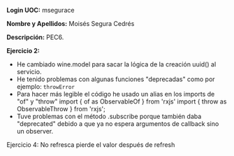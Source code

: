 **Login UOC:** msegurace

**Nombre y Apellidos:** Moisés Segura Cedrés

**Descripción:** PEC6.

**Ejercicio 2:** 
* He cambiado wine.model para sacar la lógica de la creación uuid() al servicio.
* He tenido problemas con algunas funciones "deprecadas" como por ejemplo: `throwError`
* Para hacer más legible el código he usado un alias en los imports de "of" y "throw" 
import { of as ObservableOf } from 'rxjs'
import { throw as ObservableThrow } from 'rxjs'; 
* Tuve problemas con el método .subscribe porque también daba "deprecated" debido a que ya no espera argumentos de callback sino un observer.


Ejercicio 4:
No refresca
pierde el valor después de refresh

